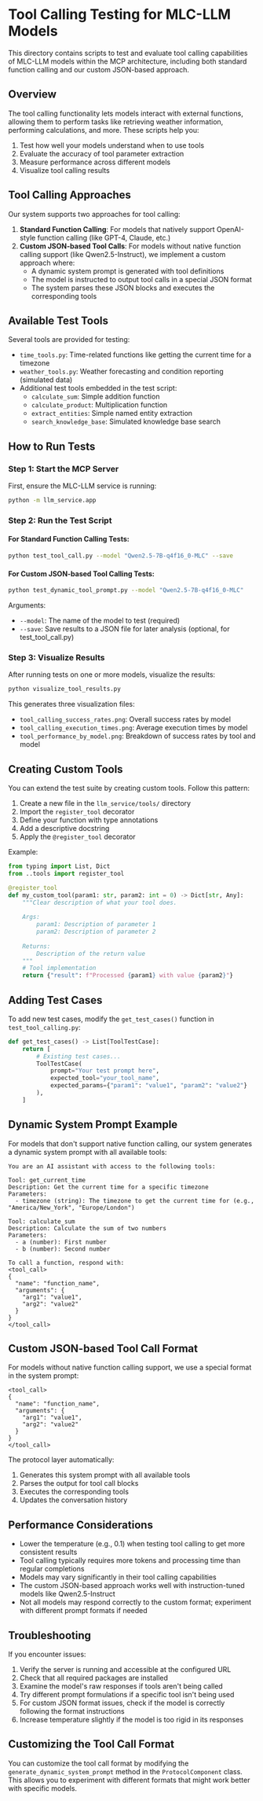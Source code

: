# Tool Calling Testing for MLC-LLM Models

This directory contains scripts to test and evaluate tool calling capabilities of MLC-LLM models within the MCP architecture, including both standard function calling and our custom JSON-based approach.

## Overview

The tool calling functionality lets models interact with external functions, allowing them to perform tasks like retrieving weather information, performing calculations, and more. These scripts help you:

1. Test how well your models understand when to use tools
2. Evaluate the accuracy of tool parameter extraction
3. Measure performance across different models
4. Visualize tool calling results

## Tool Calling Approaches

Our system supports two approaches for tool calling:

1. **Standard Function Calling**: For models that natively support OpenAI-style function calling (like GPT-4, Claude, etc.)
2. **Custom JSON-based Tool Calls**: For models without native function calling support (like Qwen2.5-Instruct), we implement a custom approach where:
   - A dynamic system prompt is generated with tool definitions
   - The model is instructed to output tool calls in a special JSON format
   - The system parses these JSON blocks and executes the corresponding tools

## Available Test Tools

Several tools are provided for testing:

- `time_tools.py`: Time-related functions like getting the current time for a timezone
- `weather_tools.py`: Weather forecasting and condition reporting (simulated data)
- Additional test tools embedded in the test script:
  - `calculate_sum`: Simple addition function
  - `calculate_product`: Multiplication function
  - `extract_entities`: Simple named entity extraction
  - `search_knowledge_base`: Simulated knowledge base search

## How to Run Tests

### Step 1: Start the MCP Server

First, ensure the MLC-LLM service is running:

```bash
python -m llm_service.app
```

### Step 2: Run the Test Script

#### For Standard Function Calling Tests:

```bash
python test_tool_call.py --model "Qwen2.5-7B-q4f16_0-MLC" --save
```

#### For Custom JSON-based Tool Calling Tests:

```bash
python test_dynamic_tool_prompt.py --model "Qwen2.5-7B-q4f16_0-MLC"
```

Arguments:
- `--model`: The name of the model to test (required)
- `--save`: Save results to a JSON file for later analysis (optional, for test_tool_call.py)

### Step 3: Visualize Results

After running tests on one or more models, visualize the results:

```bash
python visualize_tool_results.py
```

This generates three visualization files:
- `tool_calling_success_rates.png`: Overall success rates by model
- `tool_calling_execution_times.png`: Average execution times by model
- `tool_performance_by_model.png`: Breakdown of success rates by tool and model

## Creating Custom Tools

You can extend the test suite by creating custom tools. Follow this pattern:

1. Create a new file in the `llm_service/tools/` directory
2. Import the `register_tool` decorator
3. Define your function with type annotations
4. Add a descriptive docstring
5. Apply the `@register_tool` decorator

Example:

```python
from typing import List, Dict
from ..tools import register_tool

@register_tool
def my_custom_tool(param1: str, param2: int = 0) -> Dict[str, Any]:
    """Clear description of what your tool does.
    
    Args:
        param1: Description of parameter 1
        param2: Description of parameter 2
        
    Returns:
        Description of the return value
    """
    # Tool implementation
    return {"result": f"Processed {param1} with value {param2}"}
```

## Adding Test Cases

To add new test cases, modify the `get_test_cases()` function in `test_tool_calling.py`:

```python
def get_test_cases() -> List[ToolTestCase]:
    return [
        # Existing test cases...
        ToolTestCase(
            prompt="Your test prompt here",
            expected_tool="your_tool_name",
            expected_params={"param1": "value1", "param2": "value2"}
        ),
    ]
```

## Dynamic System Prompt Example

For models that don't support native function calling, our system generates a dynamic system prompt with all available tools:

```
You are an AI assistant with access to the following tools:

Tool: get_current_time
Description: Get the current time for a specific timezone
Parameters:
  - timezone (string): The timezone to get the current time for (e.g., "America/New_York", "Europe/London")

Tool: calculate_sum
Description: Calculate the sum of two numbers
Parameters:
  - a (number): First number
  - b (number): Second number

To call a function, respond with:
<tool_call>
{
  "name": "function_name",
  "arguments": {
    "arg1": "value1",
    "arg2": "value2"
  }
}
</tool_call>
```

## Custom JSON-based Tool Call Format

For models without native function calling support, we use a special format in the system prompt:

```
<tool_call>
{
  "name": "function_name",
  "arguments": {
    "arg1": "value1",
    "arg2": "value2"
  }
}
</tool_call>
```

The protocol layer automatically:
1. Generates this system prompt with all available tools
2. Parses the output for tool call blocks
3. Executes the corresponding tools
4. Updates the conversation history

## Performance Considerations

- Lower the temperature (e.g., 0.1) when testing tool calling to get more consistent results
- Tool calling typically requires more tokens and processing time than regular completions
- Models may vary significantly in their tool calling capabilities
- The custom JSON-based approach works well with instruction-tuned models like Qwen2.5-Instruct
- Not all models may respond correctly to the custom format; experiment with different prompt formats if needed

## Troubleshooting

If you encounter issues:

1. Verify the server is running and accessible at the configured URL
2. Check that all required packages are installed
3. Examine the model's raw responses if tools aren't being called
4. Try different prompt formulations if a specific tool isn't being used
5. For custom JSON format issues, check if the model is correctly following the format instructions
6. Increase temperature slightly if the model is too rigid in its responses

## Customizing the Tool Call Format

You can customize the tool call format by modifying the `generate_dynamic_system_prompt` method in the `ProtocolComponent` class. This allows you to experiment with different formats that might work better with specific models.
